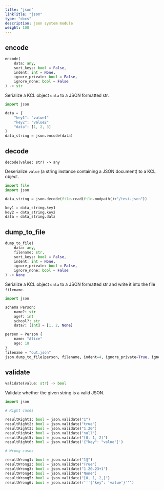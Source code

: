 ```yaml
---
title: "json"
linkTitle: "json"
type: "docs"
description: json system module
weight: 100
---
```


## encode

```python
encode(
    data: any,
    sort_keys: bool = False,
    indent: int = None,
    ignore_private: bool = False,
    ignore_none: bool = False
) -> str
```

Serialize a KCL object `data` to a JSON formatted str.

```python
import json

data = {
    "key1": "value1"
    "key2": "value2"
    "data": [1, 2, 3]
}
data_string = json.encode(data)
```

## decode

`decode(value: str) -> any`

Deserialize `value` (a string instance containing a JSON document) to a KCL object.

```python
import file
import json

data_string = json.decode(file.read(file.modpath()+"/test.json"))

key1 = data_string.key1
key2 = data_string.key2
data = data_string.data
```

## dump_to_file

```python
dump_to_file(
    data: any,
    filename: str,
    sort_keys: bool = False,
    indent: int = None,
    ignore_private: bool = False,
    ignore_none: bool = False
) -> None
```

Serialize a KCL object `data` to a JSON formatted str and write it into the file `filename`.

```python
import json

schema Person:
    name?: str
    age?: int
    school?: str
    data?: [int] = [1, 2, None]

person = Person {
    name: "Alice"
    age: 18
}
filename = "out.json"
json.dump_to_file(person, filename, indent=4, ignore_private=True, ignore_none=True)
```

## validate

```python
validate(value: str) -> bool
```

Validate whether the given string is a valid JSON.

```python
import json

# Right cases

resultRight1: bool = json.validate("1")
resultRight2: bool = json.validate("true")
resultRight3: bool = json.validate("1.20")
resultRight4: bool = json.validate("null")
resultRight5: bool = json.validate("[0, 1, 2]")
resultRight6: bool = json.validate('{"key": "value"}')

# Wrong cases

resultWrong1: bool = json.validate("1@")
resultWrong2: bool = json.validate("True")
resultWrong3: bool = json.validate("1.20.23+1")
resultWrong4: bool = json.validate("None")
resultWrong5: bool = json.validate("[0, 1, 2,]")
resultWrong6: bool = json.validate(r'''{"key": 'value'}''')
```
